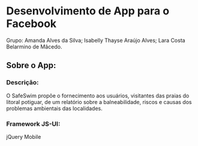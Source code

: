 # Desenvolvimento de App para o Facebook
Grupo: Amanda Alves da Silva; Isabelly Thayse Araújo Alves; Lara Costa Belarmino de Mâcedo.
## Sobre o App: 
### Descrição:
O SafeSwim propõe o fornecimento aos usuários, visitantes das praias do litoral potiguar, de um relatório sobre a balneabilidade, riscos e causas dos problemas ambientais das localidades.
### Framework JS-UI:
 jQuery Mobile
